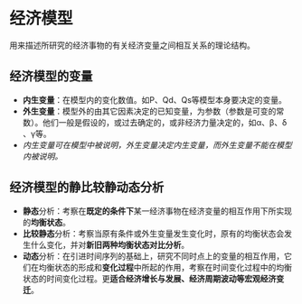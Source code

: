 # 经济模型
用来描述所研究的经济事物的有关经济变量之间相互关系的理论结构。

## 经济模型的变量
- **内生变量**：在模型内的变化数值。如P、Qd、Qs等模型本身要决定的变量。
- **外生变量**：模型外的由其它因素决定的已知变量，为参数（参数是可变的常数）。他们一般是假设的，或过去确定的，或非经济力量决定的，如α、β、δ 、γ等。
- *内生变量可在模型中被说明，外生变量决定内生变量，而外生变量不能在模型内被说明。*

## 经济模型的静比较静动态分析
- **静态**分析：考察在**既定的条件下**某一经济事物在经济变量的相互作用下所实现的**均衡状态**。
- **比较静态**分析：考察当原有条件或外生变量发生变化时，原有的均衡状态会发生什么变化，并对**新旧两种均衡状态对比分析**。
- **动态**分析：在引进时间序列的基础上，研究不同时点上的变量的相互作用，它们在均衡状态的形成和**变化过程**中所起的作用，考察在时间变化过程中的均衡状态的时间变化过程。更**适合经济增长与发展、经济周期波动等宏观经济变迁**。
